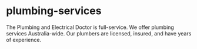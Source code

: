 # plumbing-services
The Plumbing and Electrical Doctor is full-service. We offer plumbing services Australia-wide. Our plumbers are licensed, insured, and have years of experience.
